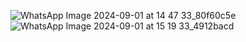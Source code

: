![WhatsApp Image 2024-09-01 at 14 47 33_80f60c5e](https://github.com/user-attachments/assets/6a0b4e5e-b884-4811-b138-9bd3e526017c)
![WhatsApp Image 2024-09-01 at 15 19 33_4912bacd](https://github.com/user-attachments/assets/a26609a4-ff4f-4c0d-8925-f810ce18c1b0)
